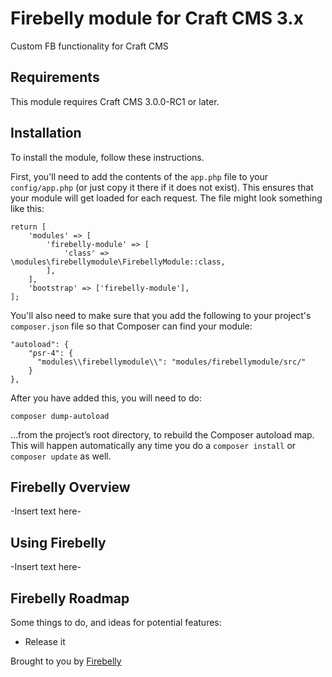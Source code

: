 # Firebelly module for Craft CMS 3.x

Custom FB functionality for Craft CMS

## Requirements

This module requires Craft CMS 3.0.0-RC1 or later.

## Installation

To install the module, follow these instructions.

First, you'll need to add the contents of the `app.php` file to your `config/app.php` (or just copy it there if it does not exist). This ensures that your module will get loaded for each request. The file might look something like this:
```
return [
    'modules' => [
        'firebelly-module' => [
            'class' => \modules\firebellymodule\FirebellyModule::class,
        ],
    ],
    'bootstrap' => ['firebelly-module'],
];
```
You'll also need to make sure that you add the following to your project's `composer.json` file so that Composer can find your module:

    "autoload": {
        "psr-4": {
          "modules\\firebellymodule\\": "modules/firebellymodule/src/"
        }
    },

After you have added this, you will need to do:

    composer dump-autoload
 
 …from the project’s root directory, to rebuild the Composer autoload map. This will happen automatically any time you do a `composer install` or `composer update` as well.

## Firebelly Overview

-Insert text here-

## Using Firebelly

-Insert text here-

## Firebelly Roadmap

Some things to do, and ideas for potential features:

* Release it

Brought to you by [Firebelly](https://firebellydesign.com)
